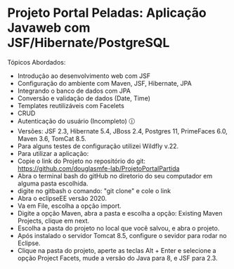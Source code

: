 # Projeto Portal Peladas: Aplicação Javaweb com JSF/Hibernate/PostgreSQL

Tópicos Abordados:

  - Introdução ao desenvolvimento web com JSF
  - Configuração do ambiente com Maven, JSF, Hibernate, JPA
  - Integrando o banco de dados com JPA
  - Conversão e validação de dados (Date, Time)
  - Templates reutilizáveis com Facelets
  - CRUD
  - Autenticação do usuário (Incompleto) :clock1230:
  - Versões: JSF 2.3, Hibernate 5.4, JBoss 2.4, Postgres 11, PrimeFaces 6.0, Maven 3.6, TomCat 8.5.
  - Para alguns testes de configuração utilizei Wildfly v.22.  
  - Para utilizar a aplicação:
  - Copie o link do Projeto no repositório do git: https://github.com/douglasmfe-lab/ProjetoPortalPartida
  - Abra o terminal bash do gitHub no diretorio do seu computador em alguma pasta escolhida.
  - digite no gitbash o comando: "git clone" e cole o link
  - Abra o eclipseEE versão 2020.
  -  Va em File, escolha a opção import.
  - Digite a opção Maven, abra a pasta e escolha a opção: Existing Maven Projects, clique em next.
  - Escolha a pasta do projeto no local que você salvou, e abra o projeto.
  - Após instalado o servidor Tomcat 8.5, configure o sevidor para rodar no Eclipse.
  - Clique na pasta do projeto, aperte as teclas Alt + Enter e selecione a opção Project Facets, mude a versão do Java para 8,  e JSF para 2.3.